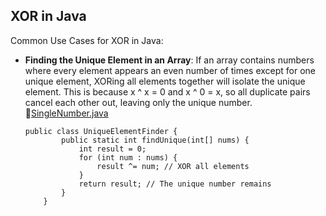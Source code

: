 ## XOR in Java

Common Use Cases for XOR in Java:


- **Finding the Unique Element in an Array**: If an array contains numbers where every element appears an even number of times except for one unique element, XORing all elements together will isolate the unique element. This is because x ^ x = 0 and x ^ 0 = x, so all duplicate pairs cancel each other out, leaving only the unique number.
  :link:[SingleNumber.java](src/main/java/com/excercise/coding/SingleNumber.java)


    ```
    public class UniqueElementFinder {
            public static int findUnique(int[] nums) {
                int result = 0;
                for (int num : nums) {
                    result ^= num; // XOR all elements
                }
                return result; // The unique number remains
            }
        }
    ```

